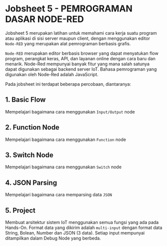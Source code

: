 # Jobsheet 5 - PEMROGRAMAN DASAR NODE-RED
Jobsheet 5 merupakan latihan untuk memahami cara kerja suatu program atau aplikasi di sisi server maupun client, dengan menggunakan editor `Node-RED` yang merupakan alat pemrograman berbasis grafis.

`Node-RED` merupakan editor berbasis browser yang dapat menyatukan flow program, perangkat keras, API, dan layanan online dengan cara baru dan menarik. Node-Red mempunyai banyak fitur yang mana salah satunya dapat digunakan sebagai backend server IoT. Bahasa pemrograman yang digunakan oleh Node-Red adalah JavaScript.

Pada jobsheet ini terdapat beberapa percobaan, diantaranya:
## 1. Basic Flow
Mempelajari bagaimana cara menggunakan `Input/Output` node
## 2. Function Node
Mempelajari bagaimana cara menggunakan `Function` node
## 3. Switch Node
Mempelajari bagaimana cara menggunakan `Switch` node
## 4. JSON Parsing
Mempelajari bagaimana cara memparsing data `JSON`
## 5. Project
Membuat  arsitektur sistem IoT menggunakan semua fungsi yang ada pada Hands-On. Format data yang dikirim adalah `multi-input` dengan format data String, Bolean, Number dan JSON (3 data). Setiap input mempunyai ditampilkan dalam Debug Node yang berbeda.
